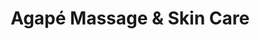 ---
title: "Agapé Massage & Skin Care"
url: /catonsville/agape-massage-und-skin-care/
shop: Massage
---